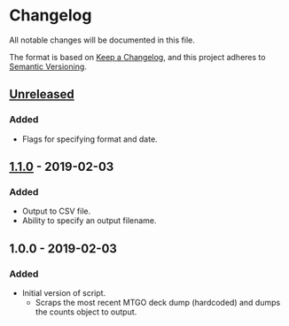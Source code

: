 # Changelog
All notable changes will be documented in this file.

The format is based on [Keep a Changelog](https://keepachangelog.com/en/1.0.0/),
and this project adheres to [Semantic Versioning](https://semver.org/spec/v2.0.0.html).

## [Unreleased]
### Added
- Flags for specifying format and date.

## [1.1.0] - 2019-02-03
### Added
- Output to CSV file.
- Ability to specify an output filename.

## 1.0.0 - 2019-02-03
### Added
- Initial version of script.
    - Scraps the most recent MTGO deck dump (hardcoded) and dumps the counts object to output.

[Unreleased]: https://github.com/sten626/sideboard-scraper/compare/v1.1.0...HEAD
[1.1.0]: https://github.com/sten626/sideboard-scraper/compare/v1.0.0...v1.1.0
